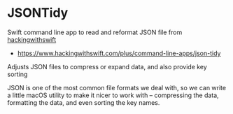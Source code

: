 # JSONTidy

Swift command line app to read and reformat JSON file from
[hackingwithswift](https://www.hackingwithswift.com)

- https://www.hackingwithswift.com/plus/command-line-apps/json-tidy

Adjusts JSON files to compress or expand data, and also provide key sorting

JSON is one of the most common file formats we deal with, so we can write a
little macOS utility to make it nicer to work with – compressing the data,
formatting the data, and even sorting the key names.

